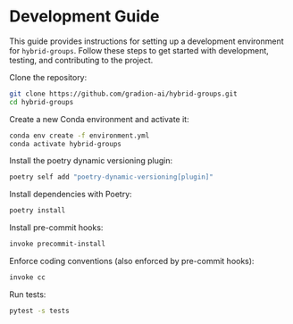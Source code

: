 # Development Guide

This guide provides instructions for setting up a development environment for `hybrid-groups`. Follow these steps to get started with development, testing, and contributing to the project.

Clone the repository:

```bash
git clone https://github.com/gradion-ai/hybrid-groups.git
cd hybrid-groups
```

Create a new Conda environment and activate it:

```bash
conda env create -f environment.yml
conda activate hybrid-groups
```

Install the poetry dynamic versioning plugin:

```bash
poetry self add "poetry-dynamic-versioning[plugin]"
```

Install dependencies with Poetry:

```bash
poetry install
```

Install pre-commit hooks:

```bash
invoke precommit-install
```

Enforce coding conventions (also enforced by pre-commit hooks):

```bash
invoke cc
```

Run tests:

```bash
pytest -s tests
```
